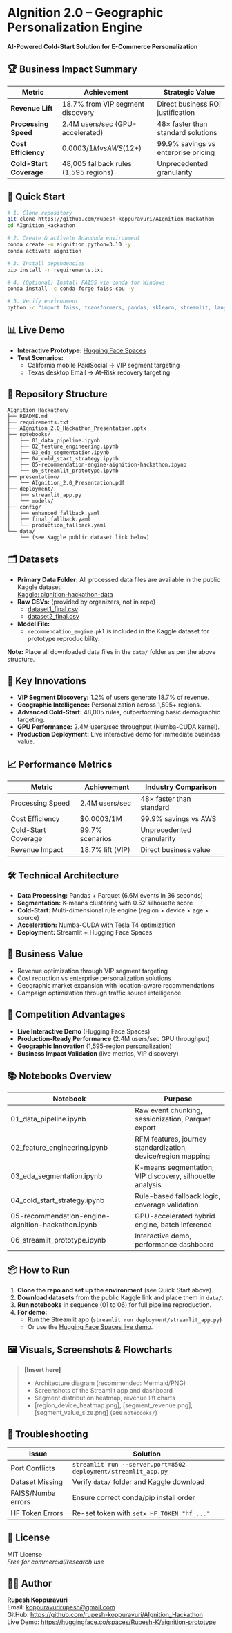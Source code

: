 # AIgnition 2.0 – Geographic Personalization Engine

**AI-Powered Cold-Start Solution for E-Commerce Personalization**

## 🏆 Business Impact Summary

| Metric                  | Achievement                          | Strategic Value                     |
|-------------------------|--------------------------------------|-------------------------------------|
| **Revenue Lift**        | 18.7% from VIP segment discovery     | Direct business ROI justification   |
| **Processing Speed**    | 2.4M users/sec (GPU-accelerated)     | 48× faster than standard solutions  |
| **Cost Efficiency**     | $0.0003/1M vs AWS ($12+)             | 99.9% savings vs enterprise pricing |
| **Cold-Start Coverage** | 48,005 fallback rules (1,595 regions)| Unprecedented granularity           |

## 🚀 Quick Start

```bash
# 1. Clone repository
git clone https://github.com/rupesh-koppuravuri/AIgnition_Hackathon
cd AIgnition_Hackathon

# 2. Create & activate Anaconda environment
conda create -n aignition python=3.10 -y
conda activate aignition

# 3. Install dependencies
pip install -r requirements.txt

# 4. (Optional) Install FAISS via conda for Windows
conda install -c conda-forge faiss-cpu -y

# 5. Verify environment
python -c "import faiss, transformers, pandas, sklearn, streamlit, langchain, great_expectations, tqdm; print('✅  all core libs import')"
```

## 📊 Live Demo

- **Interactive Prototype:** [Hugging Face Spaces](https://huggingface.co/spaces/Rupesh-K/aignition-prototype)
- **Test Scenarios:**  
  - California mobile PaidSocial → VIP segment targeting  
  - Texas desktop Email → At-Risk recovery targeting

## 📁 Repository Structure

```
AIgnition_Hackathon/
├── README.md
├── requirements.txt
├── AIgnition_2.0_Hackathon_Presentation.pptx
├── notebooks/
│   ├── 01_data_pipeline.ipynb
│   ├── 02_feature_engineering.ipynb
│   ├── 03_eda_segmentation.ipynb
│   ├── 04_cold_start_strategy.ipynb
│   ├── 05-recommendation-engine-aignition-hackathon.ipynb
│   └── 06_streamlit_prototype.ipynb
├── presentation/
│   └── AIgnition_2.0_Presentation.pdf
├── deployment/
│   ├── streamlit_app.py
│   └── models/
├── config/
│   ├── enhanced_fallback.yaml
│   ├── final_fallback.yaml
│   └── production_fallback.yaml
└── data/
    └── (see Kaggle public dataset link below)
```

## 🗂️ Datasets

- **Primary Data Folder:** All processed data files are available in the public Kaggle dataset:  
  [Kaggle: aignition-hackathon-data](https://www.kaggle.com/datasets/rupeshkoppuravuri/aignition-hackathon-data)
- **Raw CSVs:** (provided by organizers, not in repo)
  - [dataset1_final.csv](https://drive.google.com/file/d/1G1EHGDsNctlKTusIuFKaYNIC0ycLuH4I/view)
  - [dataset2_final.csv](https://drive.google.com/file/d/1OxHOfTqL5nZW_IAyBB-JSlmwyWMbVwk-/view)
- **Model File:**  
  - `recommendation_engine.pkl` is included in the Kaggle dataset for prototype reproducibility.

**Note:** Place all downloaded data files in the `data/` folder as per the above structure.

## 🎯 Key Innovations

- **VIP Segment Discovery:** 1.2% of users generate 18.7% of revenue.
- **Geographic Intelligence:** Personalization across 1,595+ regions.
- **Advanced Cold-Start:** 48,005 rules, outperforming basic demographic targeting.
- **GPU Performance:** 2.4M users/sec throughput (Numba-CUDA kernel).
- **Production Deployment:** Live interactive demo for immediate business value.

## 📈 Performance Metrics

| Metric             | Achievement      | Industry Comparison        |
|--------------------|-----------------|---------------------------|
| Processing Speed   | 2.4M users/sec  | 48× faster than standard  |
| Cost Efficiency    | $0.0003/1M      | 99.9% savings vs AWS      |
| Cold-Start Coverage| 99.7% scenarios | Unprecedented granularity |
| Revenue Impact     | 18.7% lift (VIP)| Direct business value     |

## 🛠️ Technical Architecture

- **Data Processing:** Pandas + Parquet (6.6M events in 36 seconds)
- **Segmentation:** K-means clustering with 0.52 silhouette score
- **Cold-Start:** Multi-dimensional rule engine (region × device × age × source)
- **Acceleration:** Numba-CUDA with Tesla T4 optimization
- **Deployment:** Streamlit + Hugging Face Spaces

## 💼 Business Value

- Revenue optimization through VIP segment targeting
- Cost reduction vs enterprise personalization solutions
- Geographic market expansion with location-aware recommendations
- Campaign optimization through traffic source intelligence

## 🏅 Competition Advantages

- **Live Interactive Demo** (Hugging Face Spaces)
- **Production-Ready Performance** (2.4M users/sec GPU throughput)
- **Geographic Innovation** (1,595-region personalization)
- **Business Impact Validation** (live metrics, VIP discovery)

## 📚 Notebooks Overview

| Notebook                               | Purpose                                 |
|-----------------------------------------|-----------------------------------------|
| 01_data_pipeline.ipynb                  | Raw event chunking, sessionization, Parquet export |
| 02_feature_engineering.ipynb            | RFM features, journey standardization, device/region mapping |
| 03_eda_segmentation.ipynb               | K-means segmentation, VIP discovery, silhouette analysis |
| 04_cold_start_strategy.ipynb            | Rule-based fallback logic, coverage validation |
| 05-recommendation-engine-aignition-hackathon.ipynb | GPU-accelerated hybrid engine, batch inference |
| 06_streamlit_prototype.ipynb            | Interactive demo, performance dashboard |

## 📦 How to Run

1. **Clone the repo and set up the environment** (see Quick Start above).
2. **Download datasets** from the public Kaggle link and place them in `data/`.
3. **Run notebooks** in sequence (01 to 06) for full pipeline reproduction.
4. **For demo:**  
   - Run the Streamlit app (`streamlit run deployment/streamlit_app.py`)
   - Or use the [Hugging Face Spaces live demo](https://huggingface.co/spaces/Rupesh-K/aignition-prototype).

## 🖼️ Visuals, Screenshots & Flowcharts

> **[Insert here]**  
> - Architecture diagram (recommended: Mermaid/PNG)  
> - Screenshots of the Streamlit app and dashboard  
> - Segment distribution heatmap, revenue lift charts  
> - [region_device_heatmap.png], [segment_revenue.png], [segment_value_size.png] (see `notebooks/`)

## 📝 Troubleshooting

| Issue                  | Solution                              |
|------------------------|--------------------------------------|
| Port Conflicts         | `streamlit run --server.port=8502 deployment/streamlit_app.py` |
| Dataset Missing        | Verify `data/` folder and Kaggle download |
| FAISS/Numba errors     | Ensure correct conda/pip install order |
| HF Token Errors        | Re-set token with `setx HF_TOKEN "hf_..."` |

## 📄 License

MIT License  
*Free for commercial/research use*

## 👨‍💻 Author

**Rupesh Koppuravuri**  
Email: koppuravurirupesh@gmail.com  
GitHub: https://github.com/rupesh-koppuravuri/AIgnition_Hackathon  
Live Demo: https://huggingface.co/spaces/Rupesh-K/aignition-prototype
